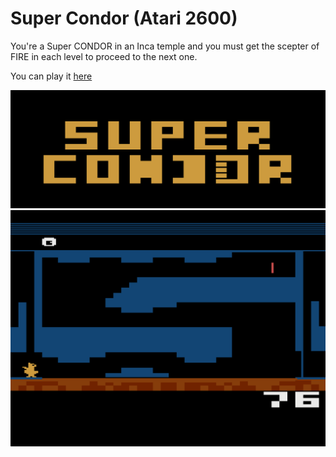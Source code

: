 # Super Condor (Atari 2600)

You're a Super CONDOR in an Inca temple and you must get the scepter of FIRE in each level to proceed to the next one.

You can play it [here](https://8bitworkshop.com/v3.5.2/embed.html?p=vcs&r=TFpHAAAQAAAABwkck6kXARUXIS942KIAiqjKmkjQ%2B6kAhcupCoW7qf2FvC%2FhvS%2FhviEMxoXHhciFySEC0CCU96kghYapA4WCIRmBIQuHqfmFiKl4hYshBI4vYZCpDoUChQBK0Pmly9AGIG3wTGbwID3xpdDQv0xQ8KkrhQKNlgKFAq2EAtD7hQKp4yGIITAKL2EBqSqFCC%2FhDYUOhQ%2BgS4UCiND7oACiBCFLuQD9hQ65Bf2FD%2BovArk7%2BCEMQPiFDiEVD4UCytDayMAF0NMXBjaFAi8kFwc3RSEjuUr4FwY3TyF3VBcZNyQMMAipAYXLL2HQFwalIxcEpQKFARcFCmAXBcggdvcgHvcgJfcg7PMg0PUgk%2FUgqvUgyPUgrvKFLIUChSqp%2FxcEUBcP7wEgIPWFAiA%2FL4JfL4EXBiEgivWgALHMhcqFAqXKhQ2iGIUCpIWxh4UbvOz9sZKFDrGUhQ%2FmherqsZaFD7GYhQ7IhB7K0NsXECOaISOcFwUjniEjoIUO5srK0NwXECKiISKkFwUipiEiqBcXIqohIqwXBSKuISKwFwUiFyI1FwwisiEitBcFIrYhIrgXBSKFFwLzG4UdIBb2hQIgVy%2BCni%2BC6PYXMGMgRvcgT%2FcXJmmlusk88APmumAhObrmxqXGyQrQDCEExubHpcchBACiACEMANAIF0bAIQYBIQYPFwcGAiEGFBcHBgMhBhkXBwYEIQYeFwcGBSEGIxcHBgYhBigXBwYHIQYtFwcGCCEGMhcHBgkhBjchxqIApccXBYYXY0YhBhcEhhcGBhcEhhcGBhcEhhcGBhcEhhcGBhcEhhcGBhcEhhcGBhcEhhcGBhcEhhcGBhcEhiGGYKkqhQalj%2FAQpYKFhaWBogAgA%2FipDoUGYMaGpYbJENALF2bITCP0FwOuIUf6hYipgCyAAtBhpZDQBqWByZLwVy%2BhntAr5suly8UG0B4Xmy%2FJF2I5YKWGGMkQsBcEWPuFiEx%2F9CGD%2FIWIIRfRIQQL5oHmgalAFwJgLKWByQrwJhcOK7IXDCsIhQvGgcaBqSAhaxdiotHGgsaCqRAXBwfmguaCpYE4yQwwEzjJmBAOpYI4yQEQEiETgiCD9yFGA7AEF4LBIUNrkASpayEDhtAEF4LYFykYYKIMKQHQCxdmkEw59ReIHMrQ5GCpDoUHF4erAIUCsYyFHMjACdAhXxuFHGCFAqABscyFB6WQ0ASpSC%2FhjvAUOOkEkA%2BouRP4hRw4wASQIZAXQtQhWw%2BFH2ClixhpBBjlgckEsAMgbfckBxADIIP3YCQBEASpAYWQpZDwCCGbTML1oAOxzKIDFwKgqZuiBC%2FjFwKJ5oWMqfuFjaWO0C6lizjFgfAnkBQhAckYkB4hlPmFjcaLTA72IYX6ISEhFI%2BwAuaLpYuiASG%2B8IUNqQAXA80CscyFCIUvo6n%2FIUoEAOrqqSOFCLHMIUIvDCFiIVQXYpgfpY8XQ6wIqSCFCSB296WRhQ0vxA4vxBelnhcZE2Clj%2FABYBeDJwkXJl4v4RwvYQYXA%2BEChQoXot2xvSkPhcOxuwovAQXDShcGNxeizOQXBL8XAokXQskhfyF3HyQCEAulg4WBpYSFgkwZ96WBhYOlgoWEpY%2FQBqXR0ALGgiEd0WAXI7UJYBcE%2FakBhQoXKREAsc6ZkgDIwCjQ9hcCVhcDlWCljvANySLwBeaOTGD3IQ6OpY%2FwCMaP0BcistAhFiGBjmClkQoKGGWRGGkRhZEXB5OlIV8jhY9gpcvJAdAQqZSFzKn9hc2pmIXOL%2BHPIQ4CIQ48FwUOQBcHDgMhDmgXBQ5sFwcOBCEOwBcFDsQXBw4FIQ5ZIQ74IQ5dIQ74hc9ghQI46Q%2Bw%2FKi5Gf2VIJUQYAAvAXwvA%2F4vAyHEOC8DEC8DIVoAAL2lvYGB3BTcGNQHBAQEB67q6uqu4MDAwOB3VVdWdeAAIB7s%2FC8i9Pvm%2FO765vzm%2FPT5IQYvYSFM9Pvs%2FO4hEuYhBhcESC8fLx4vFhAcGh7cfDx8f38%2BPBwUFDYXHlAvHDx%2Bfk5eTk48%2FzwXBgn%2FFx5TFx36FwX6HBwXHvgvHBcC%2BHJ6cnI8wODw8ODAFx5OLx0vAnB%2B%2Ff9%2B%2FPgoFyaBLx4vGwB8%2Fv7GzsbGfP9%2FPx8PB%2F%2F%2B%2FPjw4BceVC8cLwlw%2Fv1%2Ffvz4eBce%2BC8cLwH%2FLwMXEhIBAQEAAauoq6q7flpaWn4obGwoKH4YfkJ%2BL4EYIQt%2BGCFFGH4vgVohDBgkJC%2FhIQIhEX7AAQIoF4TbLygXhOMXDAzu%2B%2B770ADwF6UHIVz0%2BReE%2FxcKHBemB%2B77uwHyRhcOUCEWFwVQ7vnuIbQh%2FIwAo4whQhemTxekSSHGIUQhxu4hmBcG6QEBAi8CAy8CBC8CBS8CcGBQQDAgEADw4NDAsKCQFyQrLx8vHy8fLx4vEQDwLyI%3D)

![](screenshot1.png)
![](screenshot2.png)
